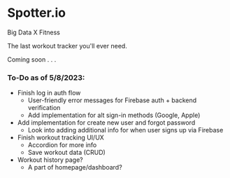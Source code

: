 # Spotter.io

Big Data X Fitness

The last workout tracker you'll ever need.

Coming soon . . .


<h3>
To-Do as of 5/8/2023:
</h3>
<ul>
<li>Finish log in auth flow
    <ul>
        <li>User-friendly error messages for Firebase auth + backend verification</li>
        <li>Add implementation for alt sign-in methods (Google, Apple)</li>
    </ul>
</li>
<li>Add implementation for create new user and forgot password
    <ul>
        <li>Look into adding additional info for when user signs up via Firebase</li>
    </ul>
<li>Finish workout tracking UI/UX
    <ul>
        <li>Accordion for more info</li>
        <li>Save workout data (CRUD)</li>
    </ul>
<li>Workout history page?
    <ul>
        <li>A part of homepage/dashboard?</li>
    </ul>
</ul>

